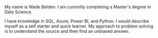 My name is Wade Belden. 
I am currently completing a Master's degree in Data Science.

I have knowledge in SQL, Azure, Power BI, and Python.
I would describe myself as a self starter and quick learner.
My approach to problem solving is to understand the source and then find an unbiased answer.
